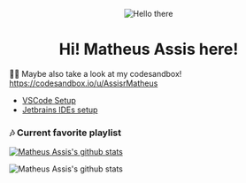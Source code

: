 <p align="center">
	<img src="https://vignette.wikia.nocookie.net/undertale-au-fanon/images/5/58/Mettaton.gif/revision/latest?cb=20191101202000" alt="Hello there" />
</p>

<h1 align="center"><b>Hi! Matheus Assis here!</b></h1>

👨‍💻 Maybe also take a look at my codesandbox! https://codesandbox.io/u/AssisrMatheus

- [VSCode Setup](https://gist.github.com/AssisrMatheus/678acc5a24e5c8458226000cce2309dd)
- [Jetbrains IDEs setup](https://gist.github.com/AssisrMatheus/652a627ede6a0af14513b33c13d343a0)

### 🎶 Current favorite playlist
[![Matheus Assis's github stats](https://i.imgur.com/NfLYmjP.png)](https://open.spotify.com/playlist/5t13QviyIoimg6sHgpQJ6y)


![Matheus Assis's github stats](https://github-readme-stats.vercel.app/api?username=AssisrMatheus&show_icons=true)

<!--
**AssisrMatheus/AssisrMatheus** is a ✨ _special_ ✨ repository because its `README.md` (this file) appears on your GitHub profile.

https://developer.spotify.com/documentation/widgets/generate/play-button/

```diff
- text in red
+ text in green
! text in orange
# text in gray
@@ text in purple (and bold)@@
```

Here are some ideas to get you started:

- 🔭 I’m currently working on ...
- 🌱 I’m currently learning ...
- 👯 I’m looking to collaborate on ...
- 🤔 I’m looking for help with ...
- 💬 Ask me about ...
- 📫 How to reach me: ...
- 😄 Pronouns: ...
- ⚡ Fun fact: ...
-->

